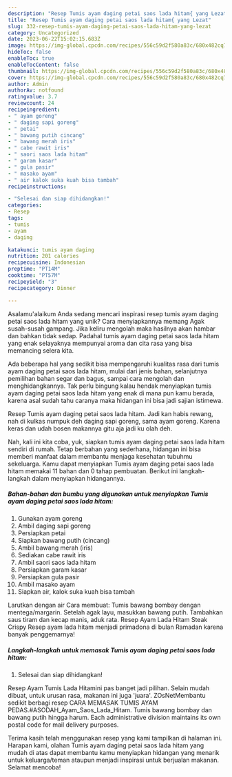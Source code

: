 ```yaml
---
description: "Resep Tumis ayam daging petai saos lada hitam{ yang Lezat"
title: "Resep Tumis ayam daging petai saos lada hitam{ yang Lezat"
slug: 332-resep-tumis-ayam-daging-petai-saos-lada-hitam-yang-lezat
category: Uncategorized
date: 2023-06-22T15:02:15.683Z
image: https://img-global.cpcdn.com/recipes/556c59d2f580a83c/680x482cq70/tumis-ayam-daging-petai-saos-lada-hitam-foto-resep-utama.jpg
hideToc: false
enableToc: true
enableTocContent: false
thumbnail: https://img-global.cpcdn.com/recipes/556c59d2f580a83c/680x482cq70/tumis-ayam-daging-petai-saos-lada-hitam-foto-resep-utama.jpg
cover: https://img-global.cpcdn.com/recipes/556c59d2f580a83c/680x482cq70/tumis-ayam-daging-petai-saos-lada-hitam-foto-resep-utama.jpg
author: Admin
authorAv: notfound
ratingvalue: 3.7
reviewcount: 24
recipeingredient:
- " ayam goreng"
- " daging sapi goreng"
- " petai"
- " bawang putih cincang"
- " bawang merah iris"
- " cabe rawit iris"
- " saori saos lada hitam"
- " garam kasar"
- " gula pasir"
- " masako ayam"
- " air kalok suka kuah bisa tambah"
recipeinstructions:

- "Selesai dan siap dihidangkan!"
categories:
- Resep
tags:
- tumis
- ayam
- daging

katakunci: tumis ayam daging 
nutrition: 201 calories
recipecuisine: Indonesian
preptime: "PT14M"
cooktime: "PT57M"
recipeyield: "3"
recipecategory: Dinner

---
```



Asalamu'alaikum Anda sedang mencari inspirasi resep tumis ayam daging petai saos lada hitam yang unik? Cara menyiapkannya memang Agak susah-susah gampang. Jika keliru mengolah maka hasilnya akan hambar dan bahkan tidak sedap. Padahal tumis ayam daging petai saos lada hitam yang enak selayaknya mempunyai aroma dan cita rasa yang bisa memancing selera kita.


Ada beberapa hal yang sedikit bisa mempengaruhi kualitas rasa dari tumis ayam daging petai saos lada hitam, mulai dari jenis bahan, selanjutnya pemilihan bahan segar dan bagus, sampai cara mengolah dan menghidangkannya. Tak perlu bingung kalau hendak menyiapkan tumis ayam daging petai saos lada hitam yang enak di mana pun kamu berada, karena asal sudah tahu caranya maka hidangan ini bisa jadi sajian istimewa.

Resep Tumis ayam daging petai saos lada hitam. Jadi kan habis rewang, nah di kulkas numpuk deh daging sapi goreng, sama ayam goreng. Karena keras dan udah bosen makannya gitu aja jadi ku olah deh.


Nah, kali ini kita coba, yuk, siapkan tumis ayam daging petai saos lada hitam sendiri di rumah. Tetap berbahan yang sederhana, hidangan ini bisa memberi manfaat dalam membantu menjaga kesehatan tubuhmu sekeluarga. Kamu dapat menyiapkan Tumis ayam daging petai saos lada hitam memakai 11 bahan dan 0 tahap pembuatan. Berikut ini langkah-langkah dalam menyiapkan hidangannya.

<!--inarticleads1-->

##### Bahan-bahan dan bumbu yang digunakan untuk menyiapkan Tumis ayam daging petai saos lada hitam:

1. Gunakan  ayam goreng
1. Ambil  daging sapi goreng
1. Persiapkan  petai
1. Siapkan  bawang putih (cincang)
1. Ambil  bawang merah (iris)
1. Sediakan  cabe rawit iris
1. Ambil  saori saos lada hitam
1. Persiapkan  garam kasar
1. Persiapkan  gula pasir
1. Ambil  masako ayam
1. Siapkan  air, kalok suka kuah bisa tambah


Larutkan dengan air Cara membuat: Tumis bawang bombay dengan mentega/margarin. Setelah agak layu, masukkan bawang putih. Tambahkan saus tiram dan kecap manis, aduk rata. Resep Ayam Lada Hitam Steak Crispy Resep ayam lada hitam menjadi primadona di bulan Ramadan karena banyak penggemarnya! 

<!--inarticleads2-->

##### Langkah-langkah untuk memasak Tumis ayam daging petai saos lada hitam:


1. Selesai dan siap dihidangkan!

Resep Ayam Tumis Lada Hitamini pas banget jadi pilihan. Selain mudah dibuat, untuk urusan rasa, makanan ini juga &#39;juara&#39;. ZOsNetMembantu sedikit berbagi resep CARA MEMASAK TUMIS AYAM PEDAS.#ASODAH_Ayam_Saos_Lada_Hitam. Tumis bawang bombay dan bawang putih hingga harum. Each administrative division maintains its own postal code for mail delivery purposes. 

Terima kasih telah menggunakan resep yang kami tampilkan di halaman ini. Harapan kami, olahan Tumis ayam daging petai saos lada hitam yang mudah di atas dapat membantu kamu menyiapkan hidangan yang menarik untuk keluarga/teman ataupun menjadi inspirasi untuk berjualan makanan. Selamat mencoba!
